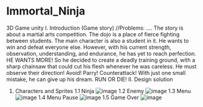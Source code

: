 # Immortal_Ninja
3D Game unity
I. Introduction (Game story)
//Problems: ….
The story is about a martial arts competition. The dojo is a place of fierce fighting between students. The main character is also a student in it. He wants to win and defeat everyone else. However, with his current strength, observation, understanding, and endurance, he has yet to reach perfection. HE WANTS MORE! So he decided to create a deadly training ground, with a sharp chainsaw that could cut his flesh whenever he was careless. He must observe their direction! Avoid! Parry! Counterattack! With just one small mistake, he can give up his dream. RUN OR DIE!
II. Design solution
1. Characters and Sprites
  1.1 Ninja
   ![image](https://github.com/ZgsNat/Immortal_Ninja/assets/88556390/a5061678-331f-4180-8a78-296aa65cac84)
  1.2 Enemy
   ![image](https://github.com/ZgsNat/Immortal_Ninja/assets/88556390/a07222fe-c1c5-48b0-8937-7396764435ac)
  1.3 Menu
   ![image](https://github.com/ZgsNat/Immortal_Ninja/assets/88556390/6e30f893-97db-4b9a-97ae-deb438eb40b2)
  1.4 Menu Pause
   ![image](https://github.com/ZgsNat/Immortal_Ninja/assets/88556390/b6cfd59f-b130-4721-b5b5-63b55312256d)
  1.5 Game Over
   ![image](https://github.com/ZgsNat/Immortal_Ninja/assets/88556390/0b3334f3-2760-434a-826f-bfebc150ace6)
   



   

